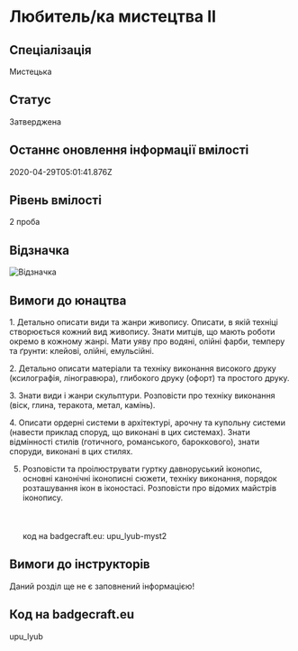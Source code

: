 # Любитель&#x2F;ка мистецтва ІІ

## Спеціалізація

Мистецька

## Статус

Затверджена

## Останнє оновлення інформації вмілості

2020-04-29T05:01:41.876Z

## Рівень вмілості

2 проба

## Відзначка

![Відзначка](../images/Liubytel_mystetstva_II/________-_____________2.jpg)

## Вимоги до юнацтва

<p>1. Детально описати види та жанри живопису. Описати, в якій
техніці створюється кожний вид живопису. Знати митців, що мають роботи окремо в
кожному жанрі. Мати уяву про водяні, олійні фарби, темперу та ґрунти: клейові,
олійні, емульсійні.</p>

<p>2. Детально описати матеріали та техніку виконання високого
друку (ксилографія, ліногравюра), глибокого друку (офорт) та простого друку.</p>

<p>3. Знати види і жанри скульптури. Розповісти про техніку
виконання (віск, глина, теракота, метал, камінь).</p>

<p>4. Описати ордерні системи в архітектурі, арочну та купольну
системи (навести приклад споруд, що виконані в цих системах). Знати відмінності
стилів (готичного, романського, бароккового), знати споруди, виконані в цих
стилях.</p>

5. Розповісти та проілюструвати гуртку давноруський іконопис, основні
канонічні іконописні сюжети, техніку виконання, порядок розташування ікон в
іконостасі. Розповісти про відомих майстрів іконопису.<br><br><br><br>код на badgecraft.eu: upu_lyub-myst2<br>

## Вимоги до інструкторів

Даний розділ ще не є заповнений інформацією!

## Код на badgecraft.eu

upu_lyub
